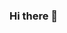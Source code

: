 ### Hi there 👋

<!--
**DC-Batman/DC-Batman** is a ✨ _special_ ✨ repository because its `README.md` (this file) appears on your GitHub profile.

Here are some ideas to get you started:
- Name: Alan Sanchez
- 🔭 I’m currently working on school and work projects.  Nothing in particular, just random coding projects.
- 🌱 I’m currently learning C#, Java, Python and a few others.
- 👯 I’m looking to collaborate on small projects if possible.
- 🤔 I’m looking for help with the best way to learn Obejective-C or C++.
- 💬 Ask me about anything but you might not get an answer.
- 📫 How to reach me: asanchez116323@mymail.tstc.edu
- 😄 Pronouns: Alan
- ⚡ Fun fact: Nothing I put here could be possibly a good thing for you to know.
-->
